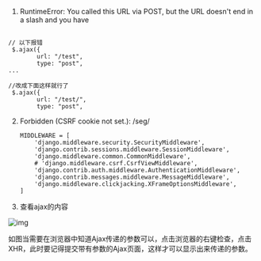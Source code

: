 1. RuntimeError: You called this URL via POST, but the URL doesn't end in a slash and you have

```

// 以下报错
 $.ajax({
        url: "/test",
        type: "post",
...
 
//改成下面这样就行了
 $.ajax({
        url: "/test/",
        type: "post",

```

2. Forbidden (CSRF cookie not set.): /seg/

   ```
   MIDDLEWARE = [
       'django.middleware.security.SecurityMiddleware',
       'django.contrib.sessions.middleware.SessionMiddleware',
       'django.middleware.common.CommonMiddleware',
       # 'django.middleware.csrf.CsrfViewMiddleware',
       'django.contrib.auth.middleware.AuthenticationMiddleware',
       'django.contrib.messages.middleware.MessageMiddleware',
       'django.middleware.clickjacking.XFrameOptionsMiddleware',
   ]
   ```

3. 查看ajax的内容

![img](D:\github_data\html_css_js_ajax\Django数据转发教程\问题记录.assets\1537464-20190104222908543-1089582551.png)

如图当需要在浏览器中知道Ajax传递的参数可以，点击浏览器的右键检查，点击XHR，此时要记得提交带有参数的Ajax页面，这样才可以显示出来传递的参数。